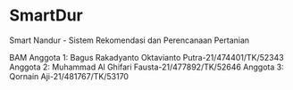 # SmartDur

Smart Nandur - Sistem Rekomendasi dan Perencanaan Pertanian

BAM
Anggota 1: Bagus Rakadyanto Oktavianto Putra-21/474401/TK/52343
Anggota 2: Muhammad Al Ghifari Fausta-21/477892/TK/52646
Anggota 3: Qornain Aji-21/481767/TK/53170
